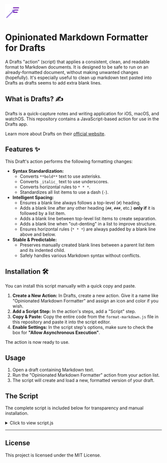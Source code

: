 <img src="icon.svg" alt="Magic Format Icon" width="48px">

# Opinionated Markdown Formatter for Drafts

A Drafts "action" (script) that applies a consistent, clean, and readable format to Markdown documents. It is designed to be safe to run on an already-formatted document, without making unwanted changes (hopefully). It's especially useful to clean up markdown text pasted into Drafts as drafts seems to add extra blank lines.


## What is Drafts? ✍️
Drafts is a quick-capture notes and writing application for iOS, macOS, and watchOS. This repository contains a JavaScript-based action for use in the Drafts app.

Learn more about Drafts on their [official website](https://getdrafts.com/).



## Features ✨
This Draft's action performs the following formatting changes:

* **Syntax Standardization:**
    * Converts `**bold**` text to use asterisks.
    * Converts `_italic_` text to use underscores.
    * Converts horizontal rules to `* * *`.
    * Standardizes all list items to use a dash (`-`).
* **Intelligent Spacing:**
    * Ensures a blank line always follows a top-level (`#`) heading.
    * Adds a blank line after any other heading (`##`, `###`, etc.) **only if** it is followed by a list item.
    * Adds a blank line between top-level list items to create separation.
    * Adds a blank line when "out-denting" in a list to improve structure.
    * Ensures horizontal rules (`* * *`) are always padded by a blank line above and below.
* **Stable & Predictable:**
    * Preserves manually created blank lines between a parent list item and its indented child.
    * Safely handles various Markdown syntax without conflicts.



## Installation 🛠️
You can install this script manually with a quick copy and paste.

1.  **Create a New Action:** In Drafts, create a new action. Give it a name like "Opinionated Markdown Formatter" and assign an icon and color if you wish.
2.  **Add a Script Step:** In the action's steps, add a "Script" step.
3.  **Copy & Paste:** Copy the entire code from the `format-markdown.js` file in this repository and paste it into the script editor.
4.  **Enable Settings:** In the script step's options, make sure to check the box for **"Allow Asynchronous Execution"**.

The action is now ready to use.


## Usage

1.  Open a draft containing Markdown text.
2.  Run the "Opinionated Markdown Formatter" action from your action list.
3.  The script will create and load a new, formatted version of your draft.



## The Script
The complete script is included below for transparency and manual installation.

<details>
<summary>Click to view script.js</summary>

```javascript
// Get the current draft's content
var text = draft.content;

// --- 1. SYNTAX STANDARDIZATION ---
// The order of these rules is critical to avoid conflicts.

// Change bold from __ to **
text = text.replace(/__(.*?)__/g, '**$1**');
// Change *italic* to _italic_ (but not **)
text = text.replace(/(?<!\*)\*([^\s\*].*?[^\s\*])\*(?!\*)/g, '_$1_');
// Change horizontal rules to "* * *"
text = text.replace(/^---$/gm, '* * *');
// PERMANENT FIX: Change "* " to "- " only if it's a real list item, ignoring horizontal rules.
text = text.replace(/^(\s*)\* (?! ?\* ?\*)/gm, '$1- ');


// --- 2. SPACING AND LAYOUT ---
// The main loop is the single source of truth for spacing.
let lines = text.split('\n');
let newLines = [];

const getIndent = line => line.search(/\S|$/);

let prev = {
    line: '',
    isListItem: false,
    isBlank: true,
    indent: -1,
};

for (const currentLine of lines) {
    // Correct for non-breaking spaces before processing.
    const cleanLine = currentLine.replace(/\u00A0/g, ' ');
    const isListItem = /^\s*[-+]/.test(cleanLine);
    const isBlank = cleanLine.trim() === '';
    const indent = getIndent(cleanLine); // Call the standalone function

    let addBlankLine = false;

    // Condition 1: Out-denting (e.g., child item followed by parent item)
    if (isListItem && prev.isListItem && indent < prev.indent) {
        addBlankLine = true;
    }
    // Condition 2 (Parent to Child) has been REMOVED for stability.
    
    // Condition 3: Top-level Sibling items
    else if (isListItem && prev.isListItem && indent === 0 && prev.indent === 0) {
        addBlankLine = true;
    }
    // Condition 4: Paragraph to a Top-level item
    else if (isListItem && indent === 0 && !prev.isListItem && !prev.isBlank) {
        addBlankLine = true;
    }

    if (addBlankLine && !prev.isBlank) {
        newLines.push('');
    }

    newLines.push(currentLine); // Push the original line to preserve its whitespace characters

    prev.line = cleanLine;
    prev.isListItem = isListItem;
    prev.isBlank = isBlank;
    prev.indent = indent;
}

text = newLines.join('\n');


// --- 3. FINAL CLEANUP ---
// Rule A: Ensure a blank line after a top-level # heading.
text = text.replace(/(^# .*\n)(?!(\s*\n|\s*$))/gm, '$1\n');
// Rule B: Ensure a blank line after any heading if it is followed by a list item.
text = text.replace(/(^#+ .*)\n(\s*[-+]\s.*)/gm, '$1\n\n$2');
// Ensure blank lines around horizontal rules.
text = text.replace(/^\* \* \*$/gm, '\n* * *\n');
// Consolidate any sequences of 3+ newlines into a single blank line.
text = text.replace(/\n{3,}/g, '\n\n');


// --- 4. DRAFT CREATION ---
let d = Draft.create();
for (let tag of draft.tags) {
  d.addTag(tag);
}
d.content = text;
d.update();

editor.load(d);
editor.activate();

// --- 5. COMPLETE ASYNC EXECUTION ---
// Notify Drafts that the script has finished its work.
script.complete();
```

</details>

---

## License

This project is licensed under the MIT License.